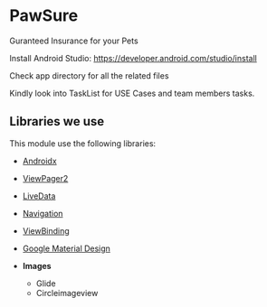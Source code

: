 # PawSure

 Guranteed Insurance for your Pets
 
Install Android Studio: https://developer.android.com/studio/install

Check app directory for all the related files

Kindly look into TaskList for USE Cases and team members tasks.
  
  ## Libraries we use

This module use the following libraries:

- [Androidx](https://developer.android.com/jetpack/androidx)
- [ViewPager2](https://developer.android.com/jetpack/androidx/releases/viewpager2)
- [LiveData](https://developer.android.com/topic/libraries/architecture/livedata)
- [Navigation](https://developer.android.com/guide/navigation)
- [ViewBinding](https://developer.android.com/topic/libraries/view-binding)
- [Google Material Design](https://material.io/develop/android/docs/getting-started)


- **Images**
	- Glide 
	- Circleimageview

  
 

